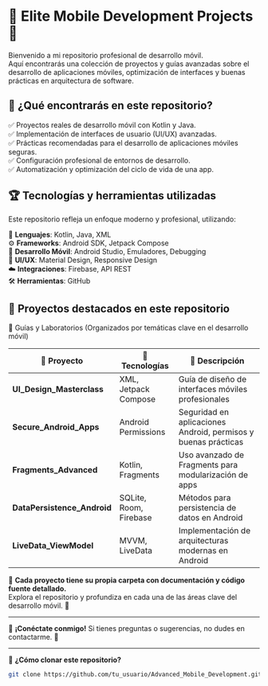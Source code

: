 # 📱 Elite Mobile Development Projects 🚀  

Bienvenido a mi repositorio profesional de desarrollo móvil.  
Aquí encontrarás una colección de proyectos y guías avanzadas sobre el desarrollo de aplicaciones móviles, optimización de interfaces y buenas prácticas en arquitectura de software.  

## 📌 ¿Qué encontrarás en este repositorio?  
✅ Proyectos reales de desarrollo móvil con Kotlin y Java.  
✅ Implementación de interfaces de usuario (UI/UX) avanzadas.  
✅ Prácticas recomendadas para el desarrollo de aplicaciones móviles seguras.  
✅ Configuración profesional de entornos de desarrollo.  
✅ Automatización y optimización del ciclo de vida de una app.  

## 🏆 Tecnologías y herramientas utilizadas  
Este repositorio refleja un enfoque moderno y profesional, utilizando:

🚀 **Lenguajes**: Kotlin, Java, XML  
⚙️ **Frameworks**: Android SDK, Jetpack Compose  
📲 **Desarrollo Móvil**: Android Studio, Emuladores, Debugging  
🎨 **UI/UX**: Material Design, Responsive Design  
☁️ **Integraciones**: Firebase, API REST  
🛠 **Herramientas**: GitHub  

## 🎯 Proyectos destacados en este repositorio  
📂 Guías y Laboratorios (Organizados por temáticas clave en el desarrollo móvil)

| 📂 Proyecto | 🚀 Tecnologías | 📌 Descripción |
|------------|--------------|---------------|
| **UI_Design_Masterclass** | XML, Jetpack Compose | Guía de diseño de interfaces móviles profesionales |
| **Secure_Android_Apps** | Android Permissions | Seguridad en aplicaciones Android, permisos y buenas prácticas |
| **Fragments_Advanced** | Kotlin, Fragments | Uso avanzado de Fragments para modularización de apps |
| **DataPersistence_Android** | SQLite, Room, Firebase | Métodos para persistencia de datos en Android |
| **LiveData_ViewModel** | MVVM, LiveData | Implementación de arquitecturas modernas en Android |

🎯 **Cada proyecto tiene su propia carpeta con documentación y código fuente detallado.**  
Explora el repositorio y profundiza en cada una de las áreas clave del desarrollo móvil. 🚀  

---

📢 **¡Conéctate conmigo!** Si tienes preguntas o sugerencias, no dudes en contactarme. 🚀  

---

📌 **¿Cómo clonar este repositorio?**  
```bash
git clone https://github.com/tu_usuario/Advanced_Mobile_Development.git
